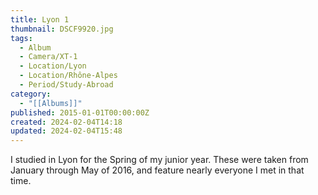 ```yaml
---
title: Lyon 1
thumbnail: DSCF9920.jpg
tags:
  - Album
  - Camera/XT-1
  - Location/Lyon
  - Location/Rhône-Alpes
  - Period/Study-Abroad
category:
  - "[[Albums]]"
published: 2015-01-01T00:00:00Z
created: 2024-02-04T14:18
updated: 2024-02-04T15:48
---
```

I studied in Lyon for the Spring of my junior year. These were taken from January through May of 2016, and feature nearly everyone I met in that time.
